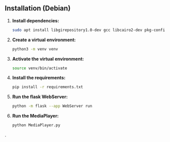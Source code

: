 ## Installation (Debian)

1. **Install dependencies:**
    ```bash
    sudo apt install libgirepository1.0-dev gcc libcairo2-dev pkg-config python3-dev gir1.2-gtk-4.0
    ```

2. **Create a virtual environment:**
    ```bash
    python3 -m venv venv
    ```

3. **Activate the virtual environment:**
    ```bash
    source venv/bin/activate
    ```

4. **Install the requirements:**
    ```bash
    pip install -r requirements.txt
    ```

5. **Run the flask WebServer:**
    ```bash
    python -m flask --app WebServer run
    ```

6. **Run the MediaPlayer:**
    ```bash
    python MediaPlayer.py
    ```
.
